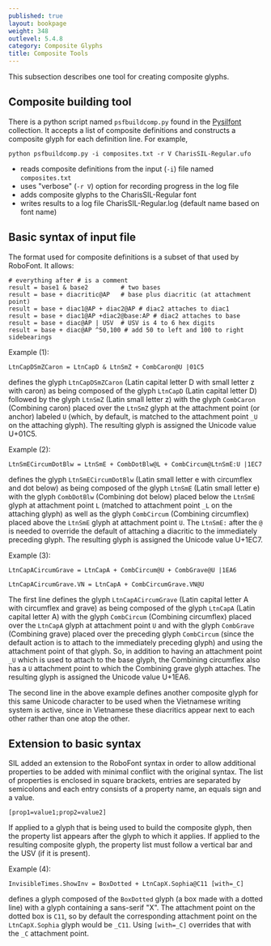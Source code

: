```yaml
---
published: true
layout: bookpage
weight: 348
outlevel: 5.4.8
category: Composite Glyphs
title: Composite Tools
---
```


This subsection describes one tool for creating composite glyphs.

## Composite building tool

There is a python script named ```psfbuildcomp.py``` found in the [Pysilfont][pysilfont] collection. It accepts a list of composite definitions and constructs a composite glyph for each definition line. For example,

```python psfbuildcomp.py -i composites.txt -r V CharisSIL-Regular.ufo ```

* reads composite definitions from the input (```-i```) file named ```composites.txt```
* uses "verbose" (```-r V```) option for recording progress in the log file
* adds composite glyphs to the CharisSIL-Regular font
* writes results to a log file CharisSIL-Regular.log (default name based on font name)

## Basic syntax of input file

The format used for composite definitions is a subset of that used by RoboFont. It allows:

```
# everything after # is a comment
result = base1 & base2         # two bases
result = base + diacritic@AP   # base plus diacritic (at attachment point)
result = base + diac1@AP + diac2@AP # diac2 attaches to diac1
result = base + diac1@AP +diac2@base:AP # diac2 attaches to base
result = base + diac@AP | USV  # USV is 4 to 6 hex digits
result = base + diac@AP ^50,100 # add 50 to left and 100 to right sidebearings
```

Example (1):

```LtnCapDSmZCaron = LtnCapD & LtnSmZ + CombCaron@U |01C5```

defines the glyph ```LtnCapDSmZCaron``` (Latin capital letter D with small letter z with caron) as being composed of the glyph ```LtnCapD``` (Latin capital letter D) followed by the glyph ```LtnSmZ``` (Latin small letter z) with the glyph ```CombCaron``` (Combining caron) placed over the ```LtnSmZ``` glyph at the attachment point (or anchor) labeled ```U``` (which, by default, is matched to the attachment point ```_U``` on the attaching glyph). The resulting glyph is assigned the Unicode value U+01C5.

Example (2):

```LtnSmECircumDotBlw = LtnSmE + CombDotBlw@L + CombCircum@LtnSmE:U |1EC7```

defines the glyph ```LtnSmECircumDotBlw``` (Latin small letter e with circumflex and dot below) as being composed of the glyph ```LtnSmE``` (Latin small letter e) with the glyph ```CombDotBlw``` (Combining dot below) placed below the ```LtnSmE``` glyph at attachment point ```L``` (matched to attachment point ```_L``` on the attaching glyph) as well as the glyph ```CombCircum``` (Combining circumflex) placed above the ```LtnSmE``` glyph at attachment point ```U```. The ```LtnSmE:``` after the ```@``` is needed to override the default of attaching a diacritic to the immediately preceding glyph. The resulting glyph is assigned the Unicode value U+1EC7.

Example (3):

```LtnCapACircumGrave = LtnCapA + CombCircum@U + CombGrave@U |1EA6```

```LtnCapACircumGrave.VN = LtnCapA + CombCircumGrave.VN@U```

The first line defines the glyph ```LtnCapACircumGrave``` (Latin capital letter A with circumflex and grave) as being composed of the glyph ```LtnCapA``` (Latin capital letter A) with the glyph ```CombCircum``` (Combining circumflex) placed over the ```LtnCapA``` glyph at attachment point ```U``` and with the glyph ```CombGrave``` (Combining grave) placed over the preceding glyph ```CombCircum``` (since the default action is to attach to the immediately preceding glyph) and using the attachment point of that glyph. So, in addition to having an attachment point ```_U``` which is used to attach to the base glyph, the Combining circumflex also has a ```U``` attachment point to which the Combining grave glyph attaches. The resulting glyph is assigned the Unicode value U+1EA6.

The second line in the above example defines another composite glyph for this same Unicode character to be used when the Vietnamese writing system is active, since in Vietnamese these diacritics appear next to each other rather than one atop the other.

## Extension to basic syntax

SIL added an extension to the RoboFont syntax in order to allow additional properties to be added with minimal conflict with the original syntax. The list of properties is enclosed in square brackets, entries are separated by semicolons and each entry consists of a property name, an equals sign and a value.

```[prop1=value1;prop2=value2] ```

If applied to a glyph that is being used to build the composite glyph, then the property list appears after the glyph to which it applies.
If applied to the resulting composite glyph, the property list must follow a vertical bar and the USV (if it is present).

Example (4):

```InvisibleTimes.ShowInv = BoxDotted + LtnCapX.Sophia@C11 [with=_C]```

defines a glyph composed of the ```BoxDotted``` glyph (a box made with a dotted line) with a glyph containing a sans-serif "X". The attachment point on the dotted box is ```C11```, so by default the corresponding attachment point on the ```LtnCapX.Sophia``` glyph would be ```_C11```. Using ```[with=_C]``` overrides that with the ```_C``` attachment point.

[pysilfont]: https://github.com/silnrsi/pysilfont
